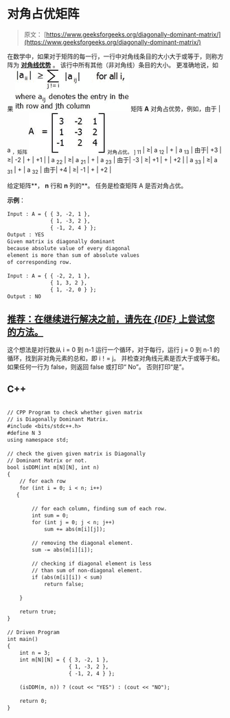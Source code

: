 # 对角占优矩阵

> 原文： [https://www.geeksforgeeks.org/diagonally-dominant-matrix/](https://www.geeksforgeeks.org/diagonally-dominant-matrix/)

在数学中，如果对于矩阵的每一行，一行中对角线条目的大小大于或等于，则称方阵为 [**对角线优势**](https://en.wikipedia.org/wiki/Diagonally_dominant_matrix#Applications_and_properties) 。 该行中所有其他（非对角线）条目的大小。 更准确地说，如果
![](img/1e586dd1c7115555c3c38bafcde7fba2.png)
矩阵 **A** 对角占优势，例如，由于
| a <sub>，矩阵
![](img/5211dc2ff64f8483c9b96e8f8cd1b2f1.png)
对角占优。 ] 11</sub> | ≥| a <sub>12</sub> | + | a <sub>13</sub> | 由于| +3 | ≥| -2 | + | +1 |
| a <sub>22</sub> | ≥| a <sub>21</sub> | + | a <sub>23</sub> | 由于| -3 | ≥| +1 | + | +2 |
| a <sub>33</sub> | ≥| a <sub>31</sub> | + | a <sub>32</sub> | 由于| +4 | ≥| -1 | + | +2 |

给定矩阵**， **n** 行和 **n** 列的**。 任务是检查矩阵 A 是否对角占优。

**示例**：

```
Input : A = { { 3, -2, 1 },
              { 1, -3, 2 },
              { -1, 2, 4 } };
Output : YES
Given matrix is diagonally dominant
because absolute value of every diagonal
element is more than sum of absolute values
of corresponding row.

Input : A = { { -2, 2, 1 },
              { 1, 3, 2 },
              { 1, -2, 0 } };
Output : NO

```

## [推荐：在继续进行解决之前，请先在 ***{IDE}*** 上尝试您的方法。](https://ide.geeksforgeeks.org/)

这个想法是对行数从 i = 0 到 n-1 运行一个循环，对于每行，运行 j = 0 到 n-1 的循环，找到非对角元素的总和，即 i！= j。 并检查对角线元素是否大于或等于和。 如果任何一行为 false，则返回 false 或打印“ No”。 否则打印“是”。

## C++ 

```

// CPP Program to check whether given matrix 
// is Diagonally Dominant Matrix. 
#include <bits/stdc++.h> 
#define N 3 
using namespace std; 

// check the given given matrix is Diagonally 
// Dominant Matrix or not. 
bool isDDM(int m[N][N], int n) 
{ 
    // for each row 
    for (int i = 0; i < n; i++) 
   {         

        // for each column, finding sum of each row. 
        int sum = 0; 
        for (int j = 0; j < n; j++)              
            sum += abs(m[i][j]);         

        // removing the diagonal element. 
        sum -= abs(m[i][i]); 

        // checking if diagonal element is less  
        // than sum of non-diagonal element. 
        if (abs(m[i][i]) < sum)  
            return false;  

    } 

    return true; 
} 

// Driven Program 
int main() 
{ 
    int n = 3; 
    int m[N][N] = { { 3, -2, 1 }, 
                    { 1, -3, 2 }, 
                    { -1, 2, 4 } }; 

    (isDDM(m, n)) ? (cout << "YES") : (cout << "NO"); 

    return 0; 
} 

```